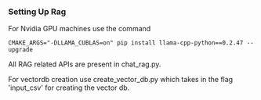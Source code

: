 ### Setting Up Rag 

For Nvidia GPU machines use the command


```CMAKE_ARGS="-DLLAMA_CUBLAS=on" pip install llama-cpp-python==0.2.47 --upgrade ```

All RAG related APIs are present in chat_rag.py. 

For vectordb creation use create_vector_db.py which takes in the flag 'input_csv' for creating the vector db. 